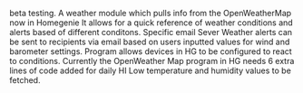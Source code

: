 beta testing.
A weather module which pulls info from the OpenWeatherMap now in Homegenie
It allows for a quick reference of weather conditions and alerts based of different conditons.
Specific email Sever Weather alerts can be sent to recipients via email based on users inputted values for wind and barometer settings.
Program allows devices in HG to be configured to react to conditions.
Currently the OpenWeather Map program in HG needs 6 extra lines of code added for daily HI Low temperature and humidity values to be fetched.
